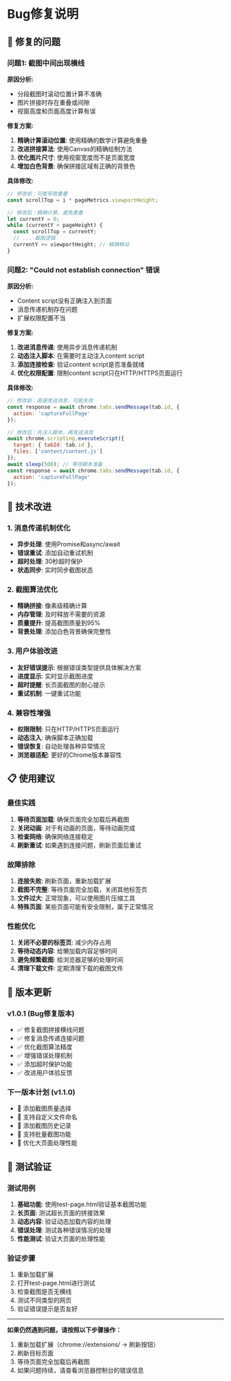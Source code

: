 # Bug修复说明

## 🐛 修复的问题

### 问题1: 截图中间出现横线
**原因分析:**
- 分段截图时滚动位置计算不准确
- 图片拼接时存在重叠或间隙
- 视窗高度和页面高度计算有误

**修复方案:**
1. **精确计算滚动位置**: 使用精确的数学计算避免重叠
2. **改进拼接算法**: 使用Canvas的精确绘制方法
3. **优化图片尺寸**: 使用视窗宽度而不是页面宽度
4. **增加白色背景**: 确保拼接区域有正确的背景色

**具体修改:**
```javascript
// 修改前：可能导致重叠
const scrollTop = i * pageMetrics.viewportHeight;

// 修改后：精确计算，避免重叠
let currentY = 0;
while (currentY < pageHeight) {
  const scrollTop = currentY;
  // ... 截图逻辑
  currentY += viewportHeight; // 精确移动
}
```

### 问题2: "Could not establish connection" 错误
**原因分析:**
- Content script没有正确注入到页面
- 消息传递机制存在问题
- 扩展权限配置不当

**修复方案:**
1. **改进消息传递**: 使用异步消息传递机制
2. **动态注入脚本**: 在需要时主动注入content script
3. **添加连接检查**: 验证content script是否准备就绪
4. **优化权限配置**: 限制content script只在HTTP/HTTPS页面运行

**具体修改:**
```javascript
// 修改前：直接发送消息，可能失败
const response = await chrome.tabs.sendMessage(tab.id, {
  action: 'captureFullPage'
});

// 修改后：先注入脚本，再发送消息
await chrome.scripting.executeScript({
  target: { tabId: tab.id },
  files: ['content/content.js']
});
await sleep(500); // 等待脚本准备
const response = await chrome.tabs.sendMessage(tab.id, {
  action: 'captureFullPage'
});
```

## 🔧 技术改进

### 1. 消息传递机制优化
- **异步处理**: 使用Promise和async/await
- **错误重试**: 添加自动重试机制
- **超时处理**: 30秒超时保护
- **状态同步**: 实时同步截图状态

### 2. 截图算法优化
- **精确拼接**: 像素级精确计算
- **内存管理**: 及时释放不需要的资源
- **质量提升**: 提高截图质量到95%
- **背景处理**: 添加白色背景确保完整性

### 3. 用户体验改进
- **友好错误提示**: 根据错误类型提供具体解决方案
- **进度显示**: 实时显示截图进度
- **超时提醒**: 长页面截图的耐心提示
- **重试机制**: 一键重试功能

### 4. 兼容性增强
- **权限限制**: 只在HTTP/HTTPS页面运行
- **动态注入**: 确保脚本正确加载
- **错误恢复**: 自动处理各种异常情况
- **浏览器适配**: 更好的Chrome版本兼容性

## 📋 使用建议

### 最佳实践
1. **等待页面加载**: 确保页面完全加载后再截图
2. **关闭动画**: 对于有动画的页面，等待动画完成
3. **检查网络**: 确保网络连接稳定
4. **刷新重试**: 如果遇到连接问题，刷新页面后重试

### 故障排除
1. **连接失败**: 刷新页面，重新加载扩展
2. **截图不完整**: 等待页面完全加载，关闭其他标签页
3. **文件过大**: 正常现象，可以使用图片压缩工具
4. **特殊页面**: 某些页面可能有安全限制，属于正常情况

### 性能优化
1. **关闭不必要的标签页**: 减少内存占用
2. **等待动态内容**: 给懒加载内容足够时间
3. **避免频繁截图**: 给浏览器足够的处理时间
4. **清理下载文件**: 定期清理下载的截图文件

## 🔄 版本更新

### v1.0.1 (Bug修复版本)
- ✅ 修复截图拼接横线问题
- ✅ 修复消息传递连接问题
- ✅ 优化截图算法精度
- ✅ 增强错误处理机制
- ✅ 添加超时保护功能
- ✅ 改进用户体验反馈

### 下一版本计划 (v1.1.0)
- 🔄 添加截图质量选择
- 🔄 支持自定义文件命名
- 🔄 添加截图历史记录
- 🔄 支持批量截图功能
- 🔄 优化大页面处理性能

## 🧪 测试验证

### 测试用例
1. **基础功能**: 使用test-page.html验证基本截图功能
2. **长页面**: 测试超长页面的拼接效果
3. **动态内容**: 验证动态加载内容的处理
4. **错误处理**: 测试各种错误情况的处理
5. **性能测试**: 验证大页面的处理性能

### 验证步骤
1. 重新加载扩展
2. 打开test-page.html进行测试
3. 检查截图是否无横线
4. 测试不同类型的网页
5. 验证错误提示是否友好

---

**如果仍然遇到问题，请按照以下步骤操作：**
1. 重新加载扩展（chrome://extensions/ → 刷新按钮）
2. 刷新目标页面
3. 等待页面完全加载后再截图
4. 如果问题持续，请查看浏览器控制台的错误信息
